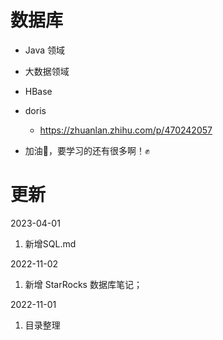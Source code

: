 # 数据库



- Java 领域
- 大数据领域





- HBase

- doris
  - https://zhuanlan.zhihu.com/p/470242057





- 加油💪，要学习的还有很多啊！✊





# 更新





2023-04-01

1. 新增SQL.md



2022-11-02

1. 新增 StarRocks 数据库笔记；

2022-11-01

1. 目录整理























